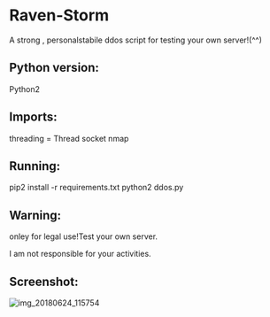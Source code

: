 # Raven-Storm
A strong , personalstabile ddos script for testing your own server!(^^)

## Python version:
Python2

## Imports:
threading = Thread
socket
nmap

## Running:
pip2 install -r requirements.txt
python2 ddos.py

## Warning:
onley for legal use!Test your own server.

I am not responsible for your activities.

## Screenshot:

![img_20180624_115754](https://user-images.githubusercontent.com/36562445/41817976-e78f6d6e-77a5-11e8-873a-5bc4e7957ca9.png)
